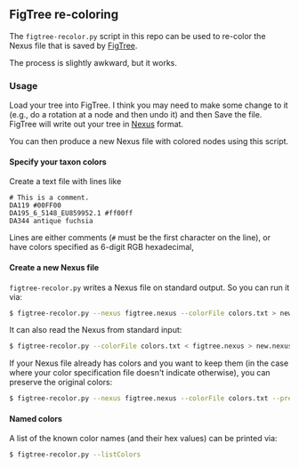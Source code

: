 ## FigTree re-coloring

The `figtree-recolor.py` script in this repo can be used to re-color the
Nexus file that is saved by
[FigTree](http://tree.bio.ed.ac.uk/software/figtree/).

The process is slightly awkward, but it works.

### Usage

Load your tree into FigTree. I think you may need to make some change to it
(e.g., do a rotation at a node and then undo it) and then Save the file.
FigTree will write out your tree in
[Nexus](http://hydrodictyon.eeb.uconn.edu/eebedia/index.php/Phylogenetics:_NEXUS_Format)
format.

You can then produce a new Nexus file with colored nodes using this script.

#### Specify your taxon colors

Create a text file with lines like

    # This is a comment.
    DA119 #00FF00
    DA195_6_5148_EU859952.1 #ff00ff
    DA344 antique fuchsia

Lines are either comments (`#` must be the first character on the line), or
have colors specified as 6-digit RGB hexadecimal, 

#### Create a new Nexus file

`figtree-recolor.py` writes a Nexus file on standard output. So you can run it via:

```sh
$ figtree-recolor.py --nexus figtree.nexus --colorFile colors.txt > new.nexus
```

It can also read the Nexus from standard input:

```sh
$ figtree-recolor.py --colorFile colors.txt < figtree.nexus > new.nexus
```

If your Nexus file already has colors and you want to keep them (in the
case where your color specification file doesn't indicate otherwise), you
can preserve the original colors:

```sh
$ figtree-recolor.py --nexus figtree.nexus --colorFile colors.txt --preserveOriginalColors > new.nexus
```

#### Named colors

A list of the known color names (and their hex values) can be printed via:

```sh
$ figtree-recolor.py --listColors
```
